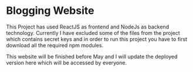 <h1>Blogging Website</h1>

This Project has used ReactJS as frontend and NodeJs as backend technology. Currently I have excluded some of the files from the project which contains secret keys and in order to run this project you have to first download all the required npm modules.

This website will be finished before May and I will update the deployed version here which will be accessed by everyone.
